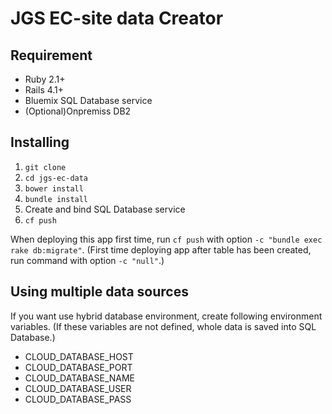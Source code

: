 # JGS EC-site data Creator

## Requirement

* Ruby 2.1+
* Rails 4.1+
* Bluemix SQL Database service
* (Optional)Onpremiss DB2


## Installing

1. `git clone`
2. `cd jgs-ec-data`
3. `bower install`
4. `bundle install`
4. Create and bind SQL Database service
5. `cf push`

When deploying this app first time, run `cf push` with option `-c "bundle exec rake db:migrate"`.
(First time deploying app after table has been created, run command with option `-c "null"`.)


## Using multiple data sources

If you want use hybrid database environment, create following environment variables.
(If these variables are not defined, whole data is saved into SQL Database.)

* CLOUD_DATABASE_HOST
* CLOUD_DATABASE_PORT
* CLOUD_DATABASE_NAME
* CLOUD_DATABASE_USER
* CLOUD_DATABASE_PASS
